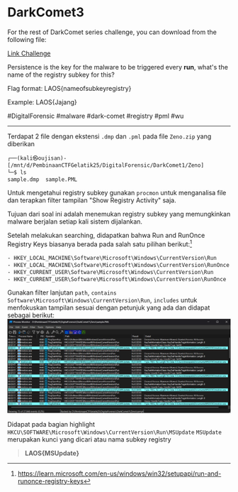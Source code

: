 # DarkComet3
For the rest of DarkComet series challenge, you can download from the following file:

[Link Challenge](https://binusianorg-my.sharepoint.com/personal/felix_alexander_binus_ac_id/_layouts/15/guestaccess.aspx?share=EiA_PvWflgxHq8daNfsiT88B0Pdj28WlAEB-APgyIByK8Q&e=AHS1bJ)

Persistence is the key for the malware to be triggered every **run**, what's the name of the registry subkey for this?

Flag format: LAOS{nameofsubkeyregistry}

Example: LAOS{Jajang}

#DigitalForensic #malware #dark-comet #registry #pml #wu
___
Terdapat 2 file dengan ekstensi `.dmp` dan `.pml` pada file `Zeno.zip` yang diberikan
```
┌──(kali㉿oujisan)-[/mnt/d/PembinaanCTFGelatik25/DigitalForensic/DarkComet1/Zeno]
└─$ ls
sample.dmp  sample.PML
```

Untuk mengetahui registry subkey gunakan `procmon` untuk menganalisa file dan terapkan filter tampilan "Show Registry Activity" saja.

Tujuan dari soal ini adalah menemukan registry subkey yang memungkinkan malware berjalan setiap kali sistem dijalankan.

Setelah melakukan searching, didapatkan bahwa Run and RunOnce Registry Keys biasanya berada pada salah satu pilihan berikut:[^1]
```
- HKEY_LOCAL_MACHINE\Software\Microsoft\Windows\CurrentVersion\Run
- HKEY_LOCAL_MACHINE\Software\Microsoft\Windows\CurrentVersion\RunOnce
- HKEY_CURRENT_USER\Software\Microsoft\Windows\CurrentVersion\Run
- HKEY_CURRENT_USER\Software\Microsoft\Windows\CurrentVersion\RunOnce
```

Gunakan filter lanjutan `path`, `contains` `Software\Microsoft\Windows\CurrentVersion\Run`, `includes` untuk menfokuskan tampilan sesuai dengan petunjuk yang ada dan didapat sebagai berikut:
![windbg](./img/msuupdate.png)

Didapat pada bagian highlight `HKCU\SOFTWARE\Microsoft\Windows\CurrentVersion\Run\MSUpdate`
`MSUpdate` merupakan kunci yang dicari atau nama subkey registry

> **LAOS{MSUpdate}**

[^1]: https://learn.microsoft.com/en-us/windows/win32/setupapi/run-and-runonce-registry-keys